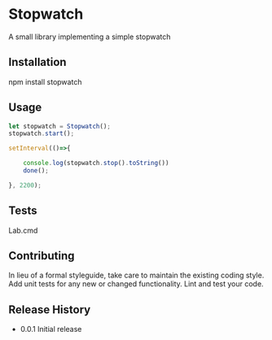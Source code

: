 Stopwatch
=========
A small library implementing a simple stopwatch 

## Installation

  npm install stopwatch

## Usage
```js
let stopwatch = Stopwatch();
stopwatch.start();

setInterval(()=>{

    console.log(stopwatch.stop().toString())
    done();

}, 2200);
```
## Tests

  Lab.cmd

## Contributing

In lieu of a formal styleguide, take care to maintain the existing coding style.
Add unit tests for any new or changed functionality. Lint and test your code.

## Release History

* 0.0.1 Initial release

